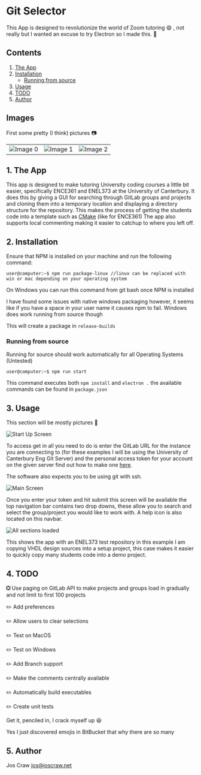 # Git Selector

This App is designed to revolutionize the world of Zoom tutoring :smile: , not really but I wanted an excuse to try Electron so I made this. :gem:

## Contents
1.  [The App](#app)
2.  [Installation](#install)
    -   [Running from source](#source)
3.  [Usage](#use)
4.  [TODO](#todo)
5.  [Author](#author)

## Images

First some pretty (I think) pictures :camera:

|                                |                                |                                |
| -------------------------------|--------------------------------|--------------------------------|
| ![Image 0](wiki/img/demo0.png) | ![Image 1](wiki/img/demo1.png) | ![Image 2](wiki/img/demo2.png) |


<a name="app"></a>

## 1. The App
This app is designed to make tutoring University coding courses a little bit easier, specifically ENCE361 and ENEL373 at the University of Canterbury.
It does this by giving a GUI for searching through GitLab groups and projects and cloning them into a temporary location and displaying a directory structure for the repository.
This makes the process of getting the students code into a template such as [CMake](https://git.sys-io.net/projects/ENCE361/repos/tiva-cmake-template) (like for ENCE361)
The app also supports local commenting making it easier to catchup to where you left off.

<a name="install"></a>

## 2. Installation
Ensure that NPM is installed on your machine and run the following command:

```console
user@computer:~$ npm run package-linux //linux can be replaced with win or mac depending on your operating system
```

On Windows you can run this command from git bash once NPM is installed

I have found some issues with native windows packaging however, it seems like if you have a space in your user name it causes npm to fail. Windows does work running from source though

This will create a package in `release-builds`

<a name="source"></a>

### Running from source
Running for source should work automatically for all Operating Systems (Untested)
```console
user@computer:~$ npm run start
```
This command executes both `npm install` and `electron .` the available commands can be found in `package.json`

<a name="use"></a>

## 3. Usage
This section will be mostly pictures :tada:

![Start Up Screen](wiki/img/login-screen.png)

To access get in all you need to do is enter the GitLab URL for the instance you are connecting to (for these examples I will be using the University of Canterbury Eng Git Server)
and the personal access token for your account on the given server find out how to make one [here](https://docs.gitlab.com/ee/user/profile/personal_access_tokens.html#creating-a-personal-access-token).

The software also expects you to be using git with ssh.

![Main Screen](wiki/img/main-screen.png)

Once you enter your token and hit submit this screen will be available the top navigation bar contains two drop downs, these allow you to search and select the group/project you would like to work with. A help icon is also located on this navbar.

![All sections loaded](wiki/img/projects-shown.png)

This shows the app with an ENEL373 test repository in this example I am copying VHDL design sources into a setup project, this case makes it easier to quickly copy many students code into a demo project.

<a name="todo"></a>

## 4. TODO
:negative_squared_cross_mark: Use paging on GitLab API to make projects and groups load in gradually and not limit to first 100 projects

:pencil2: Add preferences

:pencil2: Allow users to clear selections

:pencil2: Test on MacOS

:pencil2: Test on Windows

:pencil2: Add Branch support

:pencil2: Make the comments centrally available

:pencil2: Automatically build executables

:pencil2: Create unit tests

Get it, penciled in, I crack myself up :laughing:

Yes I just discovered emojis in BitBucket that why there are so many

<a name="author"></a>

## 5. Author
Jos Craw <jos@joscraw.net>